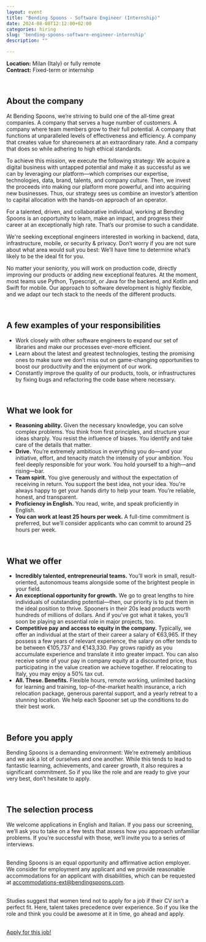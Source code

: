 ```yaml
---
layout: event
title: "Bending Spoons - Software Engineer (Internship)"
date: 2024-08-08T12:12:00+02:00
categories: hiring
slug: 'bending-spoons-software-engineer-internship'
description: ""

---
```


**Location:** Milan (Italy) or fully remote<br/>
**Contract:** Fixed-term or internship

<br/>


## About the company

At Bending Spoons, we’re striving to build one of the all-time great companies. A company that serves a huge number of customers.
A company where team members grow to their full potential. A company that functions at unparalleled levels of effectiveness and
efficiency. A company that creates value for shareowners at an extraordinary rate. And a company that does so while adhering to
high ethical standards.<br/>

To achieve this mission, we execute the following strategy: We acquire a digital business with untapped potential and make it
as successful as we can by leveraging our platform—which comprises our expertise, technologies, data, brand, talents, and
company culture. Then, we invest the proceeds into making our platform more powerful, and into acquiring new businesses. Thus,
our strategy sees us combine an investor’s attention to capital allocation with the hands-on approach of an operator.<br/>

For a talented, driven, and collaborative individual, working at Bending Spoons is an opportunity to learn, make an impact,
and progress their career at an exceptionally high rate. That’s our promise to such a candidate.<br/>

We're seeking exceptional engineers interested in working in backend, data, infrastructure, mobile, or security & privacy.
Don’t worry if you are not sure about what area would suit you best: We’ll have time to determine what’s likely to be the
ideal fit for you.<br/>

No matter your seniority, you will work on production code, directly improving our products or adding new exceptional
features. At the moment, most teams use Python, Typescript, or Java for the backend, and Kotlin and Swift for mobile. Our
approach to software development is highly flexible, and we adapt our tech stack to the needs of the different products.<br/>

<br/>

## A few examples of your responsibilities

* Work closely with other software engineers to expand our set of libraries and make our processes ever-more efficient.
* Learn about the latest and greatest technologies, testing the promising ones to make sure we don’t miss out on
game-changing opportunities to boost our productivity and the enjoyment of our work.
* Constantly improve the quality of our products, tools, or infrastructures by fixing bugs and refactoring the code
base where necessary.

<br/>

## What we look for

* **Reasoning ability.** Given the necessary knowledge, you can solve complex problems. You think from first principles,
and structure your ideas sharply. You resist the influence of biases. You identify and take care of the details that matter.
* **Drive.** You’re extremely ambitious in everything you do—and your initiative, effort, and tenacity match the intensity
of your ambition. You feel deeply responsible for your work. You hold yourself to a high—and rising—bar.
* **Team spirit.** You give generously and without the expectation of receiving in return. You support the best idea, not
your idea. You're always happy to get your hands dirty to help your team. You’re reliable, honest, and transparent.
* **Proficiency in English.** You read, write, and speak proficiently in English.
* **You can work at least 25 hours per week.** A full-time commitment is preferred, but we’ll consider applicants who can
commit to around 25 hours per week.

<br/>

## What we offer

* **Incredibly talented, entrepreneurial teams.** You’ll work in small, result-oriented, autonomous teams alongside some
of the brightest people in your field.
* **An exceptional opportunity for growth.** We go to great lengths to hire individuals of outstanding potential—then,
our priority is to put them in the ideal position to thrive. Spooners in their 20s lead products worth hundreds of
millions of dollars. And if you’ve got what it takes, you’ll soon be playing an essential role in major projects, too.
* **Competitive pay and access to equity in the company.** Typically, we offer an individual at the start of their career
a salary of €63,965. If they possess a few years of relevant experience, the salary on offer tends to be between
€105,737 and €143,330. Pay grows rapidly as you accumulate experience and translate it into greater impact. You can also
receive some of your pay in company equity at a discounted price, thus participating in the value creation we achieve
together. If relocating to Italy, you may enjoy a 50% tax cut.
* **All. These. Benefits.** Flexible hours, remote working, unlimited backing for learning and training,
top-of-the-market health insurance, a rich relocation package, generous parental support, and a yearly retreat to a
stunning location. We help each Spooner set up the conditions to do their best work.

<br/>

## Before you apply

Bending Spoons is a demanding environment: We’re extremely ambitious and we ask a lot of ourselves and one another.
While this tends to lead to fantastic learning, achievements, and career growth, it also requires a significant
commitment. So if you like the role and are ready to give your very best, don’t hesitate to apply.

<br/>

## The selection process

We welcome applications in English and Italian. If you pass our screening, we’ll ask you to take on a few tests
that assess how you approach unfamiliar problems. If you’re successful with those, we’ll invite you to a
series of interviews.<br/><br/>

Bending Spoons is an equal opportunity and affirmative action employer. We consider for employment any
applicant and we provide reasonable accommodations for an applicant with disabilities, which can be
requested at <a href="mailto:accommodations-ext@bendingspoons.com">accommodations-ext@bendingspoons.com</a>.
<br/><br/>

Studies suggest that women tend not to apply for a job if their CV isn’t a perfect fit. Here, talent takes
precedence over experience. So if you like the role and think you could be awesome at it in time, go ahead
and apply.<br/><br/>

<a class="btn btn-primary text-white btn-lg mt-3" target="_blank" href="https://jobs.bendingspoons.com/positions/658c459fe3a0e8a03d2fb86d">Apply for this job!</a>
